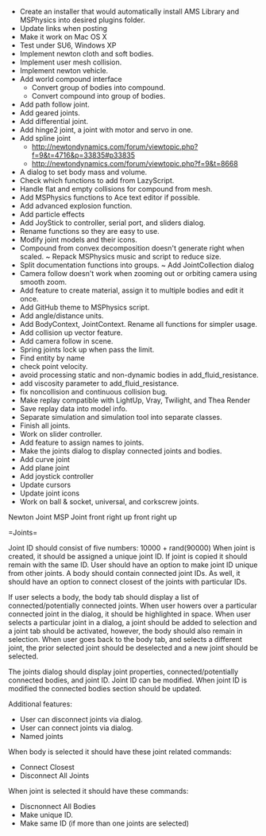 - Create an installer that would automatically install AMS Library and MSPhysics
  into desired plugins folder.
- Update links when posting
- Make it work on Mac OS X
- Test under SU6, Windows XP
- Implement newton cloth and soft bodies.
- Implement user mesh collision.
- Implement newton vehicle.
- Add world compound interface
    * Convert group of bodies into compound.
    * Convert compound into group of bodies.
- Add path follow joint.
- Add geared joints.
- Add differential joint.
- Add hinge2 joint, a joint with motor and servo in one.
- Add spline joint
    * http://newtondynamics.com/forum/viewtopic.php?f=9&t=4716&p=33835#p33835
    * http://newtondynamics.com/forum/viewtopic.php?f=9&t=8668
- A dialog to set body mass and volume.
- Check which functions to add from LazyScript.
- Handle flat and empty collisions for compound from mesh.
- Add MSPhysics functions to Ace text editor if possible.
- Add advanced explosion function.
- Add particle effects
- Add JoyStick to controller, serial port, and sliders dialog.
- Rename functions so they are easy to use.
- Modify joint models and their icons.
- Compound from convex decomposition doesn't generate right when scaled.
~ Repack MSPhysics music and script to reduce size.
- Split documentation functions into groups.
~ Add JointCollection dialog
- Camera follow doesn't work when zooming out or orbiting camera using smooth zoom.
- Add feature to create material, assign it to multiple bodies and edit it once.
- Add GitHub theme to MSPhysics script.
- Add angle/distance units.
- Add BodyContext, JointContext. Rename all functions for simpler usage.
- Add collision up vector feature.
- Add camera follow in scene.
- Spring joints lock up when pass the limit.
- Find entity by name
- check point velocity.
- avoid processing static and non-dynamic bodies in add_fluid_resistance.
- add viscosity parameter to add_fluid_resistance.
- fix noncollision and continuous collision bug.
- Make replay compatible with LightUp, Vray, Twilight, and Thea Render
- Save replay data into model info.
- Separate simulation and simulation tool into separate classes.
- Finish all joints.
- Work on slider controller.
- Add feature to assign names to joints.
- Make the joints dialog to display connected joints and bodies.
- Add curve joint
- Add plane joint
- Add joystick controller
- Update cursors
- Update joint icons
- Work on ball & socket, universal, and corkscrew joints.

Newton Joint    MSP Joint
front           right
up              front
right           up

=Joints=

Joint ID should consist of five numbers: 10000 + rand(90000)
When joint is created, it should be assigned a unique joint ID.
If joint is copied it should remain with the same ID.
User should have an option to make joint ID unique from other joints.
A body should contain connected joint IDs.
As well, it should have an option to connect closest of the joints with particular IDs.

If user selects a body, the body tab should display a list of connected/potentially connected joints.
When user howers over a particular connected joint in the dialog, it should be highlighted in space.
When user selects a particular joint in a dialog, a joint should be added to selection and a joint tab
should be activated, however, the body should also remain in selection. When user goes back to the body
tab, and selects a different joint, the prior selected joint should be deselected and a new joint should
be selected.

The joints dialog should display joint properties, connected/potentially connected bodies, and joint ID.
Joint ID can be modified.
When joint ID is modified the connected bodies section should be updated.

Additional features:
- User can disconnect joints via dialog.
- User can connect joints via dialog.
- Named joints

When body is selected it should have these joint related commands:
- Connect Closest
- Disconnect All Joints

When joint is selected it should have these commands:
- Discnonnect All Bodies
- Make unique ID.
- Make same ID (if more than one joints are selected)

